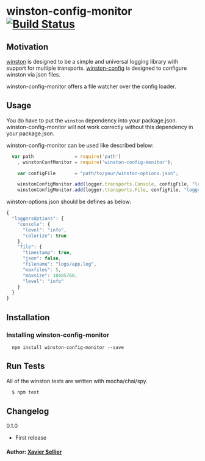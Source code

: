 # winston-config-monitor [![Build Status](https://travis-ci.org/xsellier/winston-config-monitor.svg?branch=master)](https://travis-ci.org/xsellier/winston-config-monitor)

## Motivation
[winston](https://github.com/flatiron/winston) is designed to be a simple and universal logging library with support for multiple transports.
[winston-config](https://github.com/triplem/winston-config) is designed to configure winston via json files.

winston-config-monitor offers a file watcher over the config loader.

## Usage
You do have to put the `winston` dependency into your package.json. winston-config-monitor will not work correctly without this dependency
in your package.json.

winston-config-monitor can be used like described below:

``` js
  var path               = require('path')
    , winstonConfMonitor = require('winston-config-monitor');

    var configFile       = "path/to/your/winston-options.json";

    winstonConfigMonitor.add(logger.transports.Console, configFile, "loggersOptions.console");
    winstonConfigMonitor.add(logger.transports.File, configFile, "loggersOptions.file");
```

winston-options.json should be defines as below:

``` js
{
  "loggersOptions": {
    "console": {
      "level": "info",
      "colorize": true
    },
    "file": {
      "timestamp": true,
      "json": false,
      "filename": "logs/app.log",
      "maxfiles": 5,
      "maxsize": 10485760,
      "level": "info"
    }
  }
}
```

## Installation

### Installing winston-config-monitor
```
  npm install winston-config-monitor --save
```

## Run Tests
All of the winston tests are written with mocha/chai/spy.

``` bash
  $ npm test
```

## Changelog
0.1.0

- First release

#### Author: [Xavier Sellier](http://github.com/xsellier)